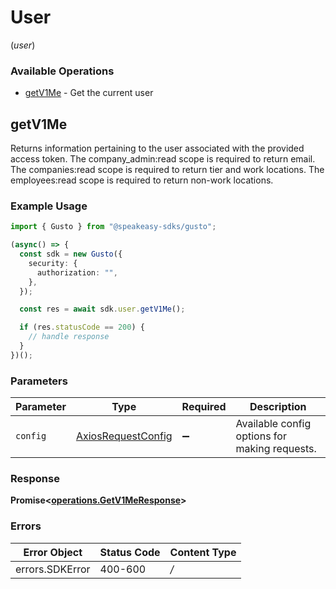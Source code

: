 # User
(*user*)

### Available Operations

* [getV1Me](#getv1me) - Get the current user

## getV1Me

Returns information pertaining to the user associated with the
provided access token.
The company_admin:read scope is required to return email.
The companies:read scope is required to return tier and work locations.
The employees:read scope is required to return non-work locations.

### Example Usage

```typescript
import { Gusto } from "@speakeasy-sdks/gusto";

(async() => {
  const sdk = new Gusto({
    security: {
      authorization: "",
    },
  });

  const res = await sdk.user.getV1Me();

  if (res.statusCode == 200) {
    // handle response
  }
})();
```

### Parameters

| Parameter                                                    | Type                                                         | Required                                                     | Description                                                  |
| ------------------------------------------------------------ | ------------------------------------------------------------ | ------------------------------------------------------------ | ------------------------------------------------------------ |
| `config`                                                     | [AxiosRequestConfig](https://axios-http.com/docs/req_config) | :heavy_minus_sign:                                           | Available config options for making requests.                |


### Response

**Promise<[operations.GetV1MeResponse](../../sdk/models/operations/getv1meresponse.md)>**
### Errors

| Error Object    | Status Code     | Content Type    |
| --------------- | --------------- | --------------- |
| errors.SDKError | 400-600         | */*             |
